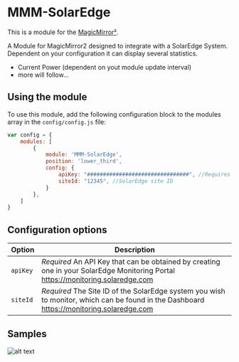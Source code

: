 # MMM-SolarEdge

This is a module for the [MagicMirror²](https://github.com/MichMich/MagicMirror/).

A Module for MagicMirror2 designed to integrate with a SolarEdge System. Dependent on your configuration it can display several statistics.

- Current Power (dependent on yout module update interval)
- more will follow...

## Using the module

To use this module, add the following configuration block to the modules array in the `config/config.js` file:

```js
var config = {
    modules: [
        {
            module: 'MMM-SolarEdge',
            position: 'lower_third',
            config: {
                apiKey: "################################", //Requires your own API Key
                siteId: "12345", //SolarEdge site ID
            }
        },
    ]
}
```

## Configuration options

| Option           | Description
|----------------- |-----------
| `apiKey`         | *Required* An API Key that can be obtained by creating one in your SolarEdge Monitoring Portal https://monitoring.solaredge.com
| `siteId`         | *Required* The Site ID of the SolarEdge system you wish to monitor, which can be found in the Dashboard https://monitoring.solaredge.com

## Samples
![alt text](https://github.com/st3v0rr/MMM-SolarEdge/raw/main/docs/CurrentPower.png "Example")
